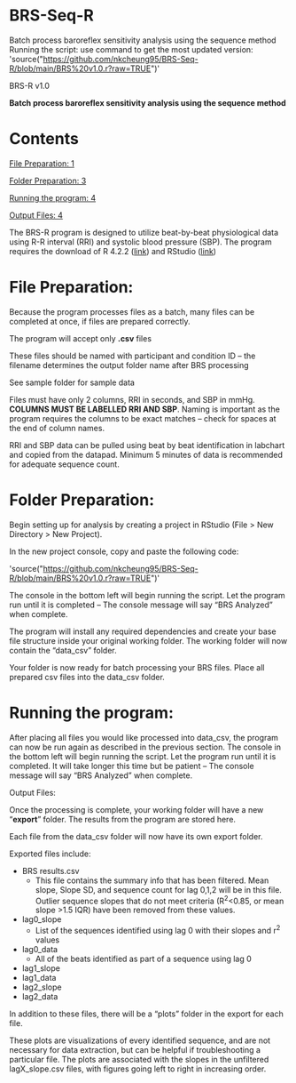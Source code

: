 # BRS-Seq-R
Batch process baroreflex sensitivity analysis using the sequence method
Running the script:
use command to get the most updated version:
'source("https://github.com/nkcheung95/BRS-Seq-R/blob/main/BRS%20v1.0.r?raw=TRUE")'

BRS-R v1.0

**Batch process baroreflex sensitivity analysis using the sequence method**
# **Contents**
[File Preparation:	1](#_toc140223748)

[Folder Preparation:	3](#_toc140223749)

[Running the program:	4](#_toc140223750)

[Output Files:	4](#_toc140223751)



The BRS-R program is designed to utilize beat-by-beat physiological data using R-R interval (RRI) and systolic blood pressure (SBP). The program requires the download of R 4.2.2 ([link](https://mirror.rcg.sfu.ca/mirror/CRAN/)) and RStudio ([link](https://posit.co/downloads/)) 
# <a name="_toc140223748"></a>**File Preparation:**
Because the program processes files as a batch, many files can be completed at once, if files are prepared correctly.

The program will accept only **.csv** files

These files should be named with participant and condition ID – the filename determines the output folder name after BRS processing

See sample folder for sample data

Files must have only 2 columns, RRI in seconds, and SBP in mmHg. **COLUMNS MUST BE LABELLED RRI AND SBP**.  Naming is important as the program requires the columns to be exact matches – check for spaces at the end of column names.

RRI and SBP data can be pulled using beat by beat identification in labchart and copied from the datapad. Minimum 5 minutes of data is recommended for adequate sequence count.
# <a name="_toc140223749"></a>**Folder Preparation:**
Begin setting up for analysis by creating a project in RStudio (File > New Directory > New Project).

In the new project console, copy and paste the following code:

'source("https://github.com/nkcheung95/BRS-Seq-R/blob/main/BRS%20v1.0.r?raw=TRUE")'

The console in the bottom left will begin running the script. Let the program run until it is completed – The console message will say “BRS Analyzed” when complete.

The program will install any required dependencies and create your base file structure inside your original working folder. The working folder will now contain the “data\_csv” folder.

Your folder is now ready for batch processing your BRS files. Place all prepared csv files into the data\_csv folder.
# <a name="_toc140223750"></a>**Running the program:**
After placing all files you would like processed into data\_csv, the program can now be run again as described in the previous section. The console in the bottom left will begin running the script. Let the program run until it is completed. It will take longer this time but be patient – The console message will say “BRS Analyzed” when complete.

<a name="_toc140223751"></a>Output Files:

Once the processing is complete, your working folder will have a new “**export**” folder. The results from the program are stored here.

Each file from the data\_csv folder will now have its own export folder.

Exported files include:

- BRS results.csv 
  - This file contains the summary info that has been filtered. Mean slope, Slope SD, and sequence count for lag 0,1,2 will be in this file. Outlier sequence slopes that do not meet criteria (R<sup>2</sup><0.85, or mean slope  >1.5 IQR) have been removed from these values.
- lag0\_slope
  - List of the sequences identified using lag 0 with their slopes and r<sup>2</sup> values
- lag0\_data
  - All of the beats identified as part of a sequence using lag 0
- lag1\_slope
- lag1\_data
- lag2\_slope
- lag2\_data

In addition to these files, there will be a “plots” folder in the export for each file. 

These plots are visualizations of every identified sequence, and are not necessary for data extraction, but can be helpful if troubleshooting a particular file. The plots are associated with the slopes in the unfiltered lagX\_slope.csv files, with figures going left to right in increasing order.



